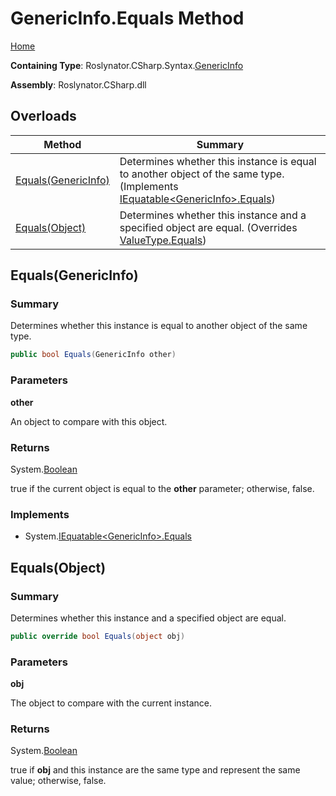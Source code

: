 # GenericInfo\.Equals Method

[Home](../../../../../README.md)

**Containing Type**: Roslynator\.CSharp\.Syntax\.[GenericInfo](../README.md)

**Assembly**: Roslynator\.CSharp\.dll

## Overloads

| Method | Summary |
| ------ | ------- |
| [Equals(GenericInfo)](#Roslynator_CSharp_Syntax_GenericInfo_Equals_Roslynator_CSharp_Syntax_GenericInfo_) | Determines whether this instance is equal to another object of the same type\. \(Implements [IEquatable\<GenericInfo>.Equals](https://docs.microsoft.com/en-us/dotnet/api/system.iequatable-1.equals)\) |
| [Equals(Object)](#Roslynator_CSharp_Syntax_GenericInfo_Equals_System_Object_) | Determines whether this instance and a specified object are equal\. \(Overrides [ValueType.Equals](https://docs.microsoft.com/en-us/dotnet/api/system.valuetype.equals)\) |

## Equals\(GenericInfo\) <a name="Roslynator_CSharp_Syntax_GenericInfo_Equals_Roslynator_CSharp_Syntax_GenericInfo_"></a>

### Summary

Determines whether this instance is equal to another object of the same type\.

```csharp
public bool Equals(GenericInfo other)
```

### Parameters

**other**

An object to compare with this object\.

### Returns

System\.[Boolean](https://docs.microsoft.com/en-us/dotnet/api/system.boolean)

true if the current object is equal to the **other** parameter; otherwise, false\.

### Implements

* System\.[IEquatable\<GenericInfo>.Equals](https://docs.microsoft.com/en-us/dotnet/api/system.iequatable-1.equals)

## Equals\(Object\) <a name="Roslynator_CSharp_Syntax_GenericInfo_Equals_System_Object_"></a>

### Summary

Determines whether this instance and a specified object are equal\.

```csharp
public override bool Equals(object obj)
```

### Parameters

**obj**

The object to compare with the current instance\. 

### Returns

System\.[Boolean](https://docs.microsoft.com/en-us/dotnet/api/system.boolean)

true if **obj** and this instance are the same type and represent the same value; otherwise, false\. 